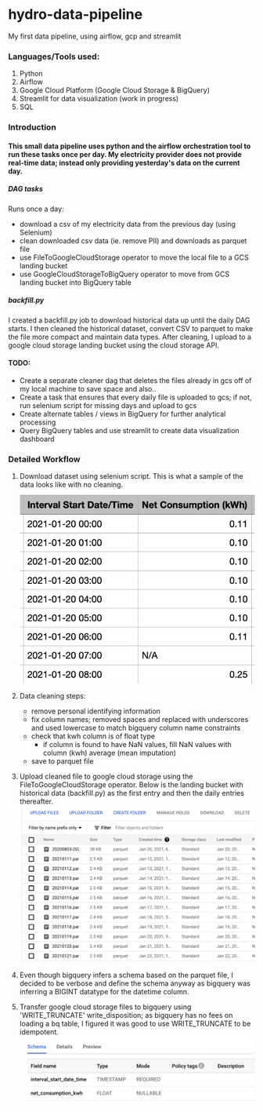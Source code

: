 # hydro-data-pipeline
My first data pipeline, using airflow, gcp and streamlit 

### Languages/Tools used:
1. Python
2. Airflow
3. Google Cloud Platform (Google Cloud Storage & BigQuery) 
4. Streamlit for data visualization (work in progress)
5. SQL

### Introduction 
#### This small data pipeline uses python and the airflow orchestration tool to run these tasks once per day. My electricity provider does not provide real-time data; instead only providing yesterday's data on the current day.
##### DAG tasks
Runs once a day: 
- download a csv of my electricity data from the previous day (using Selenium) 
- clean downloaded csv data (ie. remove PII) and downloads as parquet file 
- use FileToGoogleCloudStorage operator to move the local file to a GCS landing bucket 
- use GoogleCloudStorageToBigQuery operator to move from GCS landing bucket into BigQuery table

##### backfill.py 
I created a backfill.py job to download historical data up until the daily DAG starts. I then cleaned the historical dataset, convert CSV to parquet to make the file more compact and maintain data types. After cleaning, I upload to a google cloud storage landing bucket using the cloud storage API. 

#### TODO:
- Create a separate cleaner dag that deletes the files already in gcs off of my local machine to save space and also..
- Create a task that ensures that every daily file is uploaded to gcs; if not, run selenium script for missing days and upload to gcs 
- Create alternate tables / views in BigQuery for further analytical processing
- Query BigQuery tables and use streamlit to create data visualization dashboard 

### Detailed Workflow 
1. Download dataset using selenium script. This is what a sample of the data looks like with no cleaning. 
![Raw data sample](https://github.com/jcodezy/hydro-data-pipeline/blob/master/markdown_assets/raw_csv_download_sample.png)

2. Data cleaning steps: 
    - remove personal identifying information 
    - fix column names; removed spaces and replaced with underscores and used lowercase to match bigquery column name constraints 
    - check that kwh column is of float type
        - if column is found to have NaN values, fill NaN values with column (kwh) average (mean imputation)
    - save to parquet file 

3. Upload cleaned file to google cloud storage using the FileToGoogleCloudStorage operator. Below is the landing bucket with historical data (backfill.py) as the first entry and then the daily entries thereafter.  
![landing bucket](https://github.com/jcodezy/hydro-data-pipeline/blob/master/markdown_assets/gcs_landing_bucket_w_historical.png)

4. Even though bigquery infers a schema based on the parquet file, I decided to be verbose and define the schema anyway as bigquery was inferring a BIGINT datatype for the datetime column.
5. Transfer google cloud storage files to bigquery using 'WRITE_TRUNCATE' write_disposition; as bigquery has no fees on loading a bq table, I figured it was good to use WRITE_TRUNCATE to be idempotent. 
![bigquery schema](https://github.com/jcodezy/hydro-data-pipeline/blob/master/markdown_assets/bigquery_schema.png)